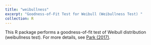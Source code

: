 ```yaml
---
title: "weibullness"
excerpt: "Goodness-of-Fit Test for Weibull (Weibullness Test) "
collection: R
---
```


This R package performs a goodness-of-fit test of Weibull distribution (weibullness test). 
For more details, see [Park (2017)](http://journals.sfu.ca/ijietap/index.php/ijie/article/view/2848). 

